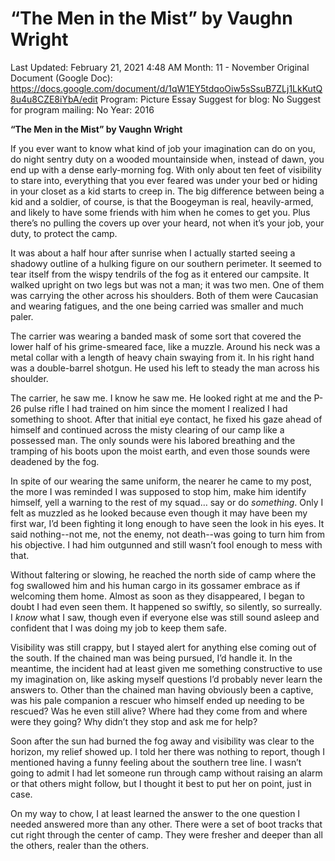 # “The Men in the Mist” by Vaughn Wright

Last Updated: February 21, 2021 4:48 AM
Month: 11 - November
Original Document (Google Doc): https://docs.google.com/document/d/1qW1EY5tdqoOiw5sSsuB7ZLj1LkKutQ8u4u8CZE8iYbA/edit
Program: Picture Essay
Suggest for blog: No
Suggest for program mailing: No
Year: 2016

**“The Men in the Mist” by Vaughn Wright**

If you ever want to know what kind of job your imagination can do on you, do night sentry duty on a wooded mountainside when, instead of dawn, you end up with a dense early-morning fog. With only about ten feet of visibility to stare into, everything that you ever feared was under your bed or hiding in your closet as a kid starts to creep in. The big difference between being a kid and a soldier, of course, is that the Boogeyman is real, heavily-armed, and likely to have some friends with him when he comes to get you. Plus there’s no pulling the covers up over your heard, not when it’s your job, your duty, to protect the camp.

It was about a half hour after sunrise when I actually started seeing a shadowy outline of a hulking figure on our southern perimeter. It seemed to tear itself from the wispy tendrils of the fog as it entered our campsite. It walked upright on two legs but was not a man; it was two men. One of them was carrying the other across his shoulders. Both of them were Caucasian and wearing fatigues, and the one being carried was smaller and much paler.

The carrier was wearing a banded mask of some sort that covered the lower half of his grime-smeared face, like a muzzle. Around his neck was a metal collar with a length of heavy chain swaying from it. In his right hand was a double-barrel shotgun. He used his left to steady the man across his shoulder.

The carrier, he saw me. I know he saw me. He looked right at me and the P-26 pulse rifle I had trained on him since the moment I realized I had something to shoot. After that initial eye contact, he fixed his gaze ahead of himself and continued across the misty clearing of our camp like a possessed man. The only sounds were his labored breathing and the tramping of his boots upon the moist earth, and even those sounds were deadened by the fog.

In spite of our wearing the same uniform, the nearer he came to my post, the more I was reminded I was supposed to stop him, make him identify himself, yell a warning to the rest of my squad… say or do *something*. Only I felt as muzzled as he looked because even though it may have been my first war, I’d been fighting it long enough to have seen the look in his eyes. It said nothing--not me, not the enemy, not death--was going to turn him from his objective. I had him outgunned and still wasn’t fool enough to mess with that.

Without faltering or slowing, he reached the north side of camp where the fog swallowed him and his human cargo in its gossamer embrace as if welcoming them home. Almost as soon as they disappeared, I began to doubt I had even seen them. It happened so swiftly, so silently, so surreally. I *know* what I saw, though even if everyone else was still sound asleep and confident that I was doing my job to keep them safe.

Visibility was still crappy, but I stayed alert for anything else coming out of the south. If the chained man was being pursued, I’d handle it. In the meantime, the incident had at least given me something constructive to use my imagination on, like asking myself questions I’d probably never learn the answers to. Other than the chained man having obviously been a captive, was his pale companion a rescuer who himself ended up needing to be rescued? Was he even still alive? Where had they come from and where were they going? Why didn’t they stop and ask me for help?

Soon after the sun had burned the fog away and visibility was clear to the horizon, my relief showed up. I told her there was nothing to report, though I mentioned having a funny feeling about the southern tree line. I wasn’t going to admit I had let someone run through camp without raising an alarm or that others might follow, but I thought it best to put her on point, just in case.

On my way to chow, I at least learned the answer to the one question I needed answered more than any other. There were a set of boot tracks that cut right through the center of camp. They were fresher and deeper than all the others, realer than the others.